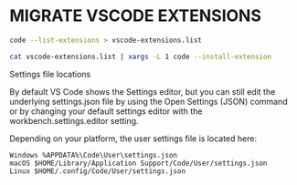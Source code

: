 # MIGRATE VSCODE EXTENSIONS

<!-- OLD_MACHINE -->

```bash
code --list-extensions > vscode-extensions.list
```

<!-- NEW_MACHINE -->

```bash
cat vscode-extensions.list | xargs -L 1 code --install-extension
```

Settings file locations

By default VS Code shows the Settings editor, but you can still edit the underlying settings.json file by using the Open Settings (JSON) command or by changing your default settings editor with the workbench.settings.editor setting.

Depending on your platform, the user settings file is located here:

    Windows %APPDATA%\Code\User\settings.json
    macOS $HOME/Library/Application Support/Code/User/settings.json
    Linux $HOME/.config/Code/User/settings.json

